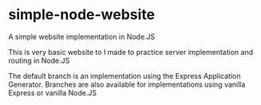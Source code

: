 # simple-node-website
A simple website implementation in Node.JS

This is very basic website to I made to practice server implementation and routing in Node.JS

The default branch is an implementation using the Express Application Generator. Branches are also available for implementations using vanilla Express or vanilla Node.JS
